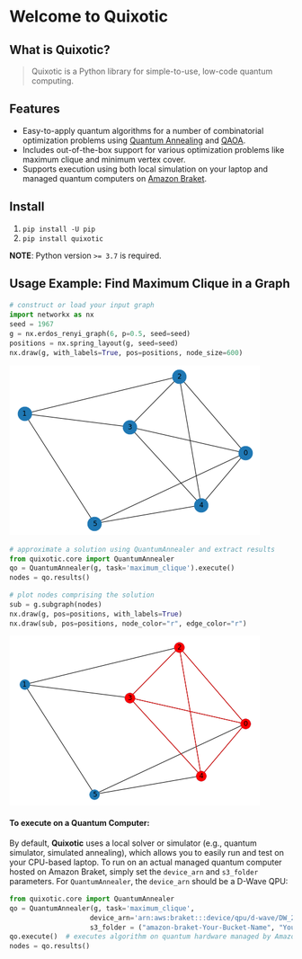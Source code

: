 # Welcome to Quixotic



## What is Quixotic?
> Quixotic is a Python library for simple-to-use, low-code quantum computing.

## Features
- Easy-to-apply quantum algorithms for a number of combinatorial optimization problems using [Quantum Annealing](https://en.wikipedia.org/wiki/Quantum_annealing) and [QAOA](https://arxiv.org/abs/1411.4028).
- Includes out-of-the-box support for various optimization problems like maximum clique and minimum vertex cover.
- Supports execution using both local simulation on your laptop and managed quantum computers on [Amazon Braket](https://aws.amazon.com/braket/).

## Install

1. `pip install -U pip`
2. `pip install quixotic`

**NOTE**: Python version `>= 3.7` is required.

## Usage Example: Find Maximum Clique in a Graph

```python
# construct or load your input graph
import networkx as nx
seed = 1967
g = nx.erdos_renyi_graph(6, p=0.5, seed=seed)
positions = nx.spring_layout(g, seed=seed)
nx.draw(g, with_labels=True, pos=positions, node_size=600)
```


![png](docs/images/output_5_0.png)


```python
# approximate a solution using QuantumAnnealer and extract results
from quixotic.core import QuantumAnnealer
qo = QuantumAnnealer(g, task='maximum_clique').execute()
nodes = qo.results()
```

```python
# plot nodes comprising the solution
sub = g.subgraph(nodes)
nx.draw(g, pos=positions, with_labels=True)
nx.draw(sub, pos=positions, node_color="r", edge_color="r")
```


![png](docs/images/output_7_0.png)


#### To execute on a Quantum Computer:
By default, **Quixotic** uses a local solver or simulator (e.g., quantum simulator, simulated annealing), which allows you to easily run and test on your CPU-based laptop.  To run on an actual managed quantum computer hosted on Amazon Braket, simply set the `device_arn` and `s3_folder` parameters.  For `QuantumAnnealer`,  the `device_arn` should be a D-Wave QPU:
```python
from quixotic.core import QuantumAnnealer
qo = QuantumAnnealer(g, task='maximum_clique',
                    device_arn='arn:aws:braket:::device/qpu/d-wave/DW_2000Q_6',  # D-Wave QPU
                    s3_folder = ("amazon-braket-Your-Bucket-Name", "Your-Folder-Name"))
qo.execute()  # executes algorithm on quantum hardware managed by Amazon Braket
nodes = qo.results()
```
